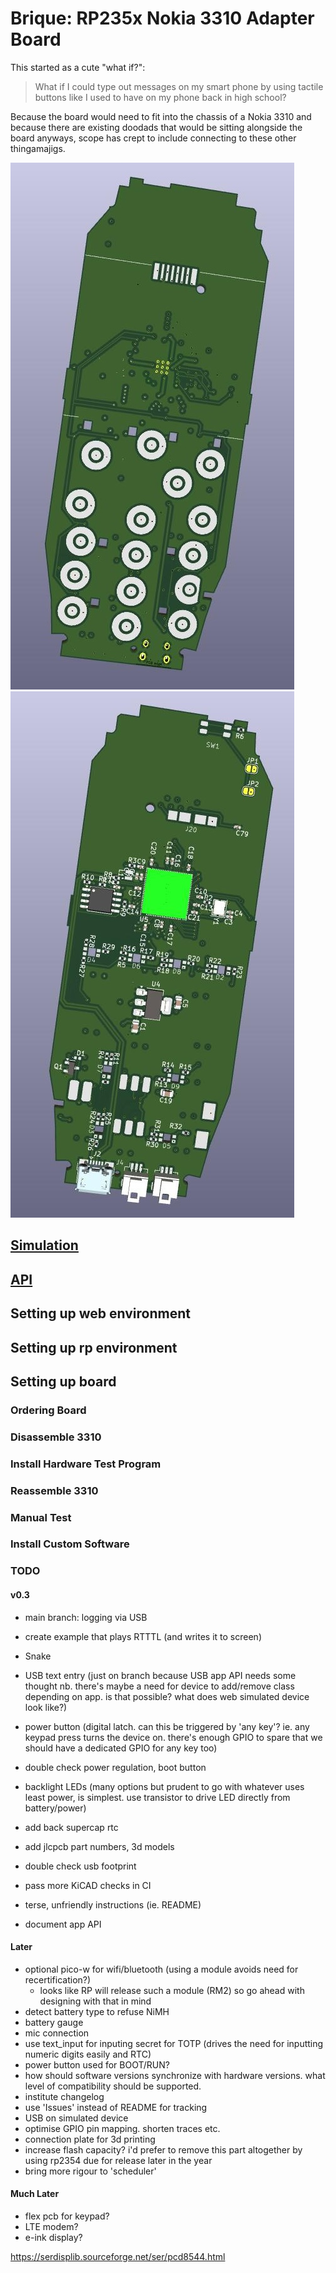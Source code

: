# Brique: RP235x Nokia 3310 Adapter Board

This started as a cute "what if?":

> What if I could type out messages on my smart phone by using tactile buttons like I used to have on my phone back in high school?

Because the board would need to fit into the chassis of a Nokia 3310 and because there are existing doodads that would be sitting alongside the board anyways, scope has crept to include connecting to these other thingamajigs.

![3D render of front of adapter board](./front.jpg)
![3D render of back of adapter board](./back.jpg)

## [Simulation](https://tommy-gilligan.github.io/brique/simulation)
## [API](https://tommy-gilligan.github.io/brique/doc/shared)

## Setting up web environment

## Setting up rp environment

## Setting up board
### Ordering Board
### Disassemble 3310
### Install Hardware Test Program
### Reassemble 3310
### Manual Test
### Install Custom Software

### TODO
#### v0.3
- main branch: logging via USB
- create example that plays RTTTL (and writes it to screen)
- Snake
- USB text entry (just on branch because USB app API needs some thought nb. there's maybe a need for device to add/remove class depending on app.  is that possible? what does web simulated device look like?)

- power button (digital latch.  can this be triggered by 'any key'?  ie. any keypad press turns the device on.  there's enough GPIO to spare that we should have a dedicated GPIO for any key too)
- double check power regulation, boot button
- backlight LEDs (many options but prudent to go with whatever uses least power, is simplest.  use transistor to drive LED directly from battery/power)
- add back supercap rtc
- add jlcpcb part numbers, 3d models
- double check usb footprint
- pass more KiCAD checks in CI

- terse, unfriendly instructions (ie. README)
- document app API

#### Later
- optional pico-w for wifi/bluetooth (using a module avoids need for recertification?)
    - looks like RP will release such a module (RM2) so go ahead with designing with that in mind
- detect battery type to refuse NiMH
- battery gauge
- mic connection
- use text_input for inputing secret for TOTP (drives the need for inputting numeric digits easily and RTC)
- power button used for BOOT/RUN?
- how should software versions synchronize with hardware versions. what level of compatibility should be supported.
- institute changelog
- use 'Issues' instead of README for tracking
- USB on simulated device
- optimise GPIO pin mapping.  shorten traces etc.
- connection plate for 3d printing
- increase flash capacity? i'd prefer to remove this part altogether by using rp2354 due for release later in the year
- bring more rigour to 'scheduler'

#### Much Later
- flex pcb for keypad?
- LTE modem?
- e-ink display?

https://serdisplib.sourceforge.net/ser/pcd8544.html
